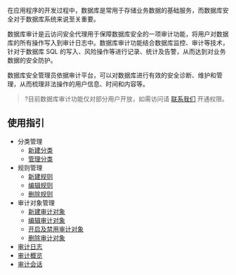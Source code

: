 在应用程序的开发过程中，数据库是常用于存储业务数据的基础服务，而数据库安全对于数据库系统来说至关重要。

数据库审计是云访问安全代理用于保障数据库安全的一项审计功能，将用户对数据库的所有操作写入到审计日志中。数据库审计功能结合数据库监控、审计等技术，针对于数据库 SQL 的写入、风险操作等进行记录、统计及告警，从而达到对业务数据的安全防护。

数据库安全管理员依据审计平台，可以对数据库进行有效的安全诊断、维护和管理，从而梳理非法操作的用户信息、时间和内容等。
>?目前数据库审计功能仅对部分用户开放，如需访问请 [联系我们](https://cloud.tencent.com/online-service) 开通权限。
>

## 使用指引
- 分类管理
  - [新建分类](https://cloud.tencent.com/document/product/1303/69143)
  - [管理分类](https://cloud.tencent.com/document/product/1303/69144)
- 规则管理
  - [新建规则](https://cloud.tencent.com/document/product/1303/69146)
  - [编辑规则](https://cloud.tencent.com/document/product/1303/69147)
  - [删除规则](https://cloud.tencent.com/document/product/1303/69148)
- 审计对象管理
  - [新建审计对象](https://cloud.tencent.com/document/product/1303/69151)
  - [编辑审计对象](https://cloud.tencent.com/document/product/1303/69153)
  - [开启及禁用审计对象](https://cloud.tencent.com/document/product/1303/69152)
  - [删除审计对象](https://cloud.tencent.com/document/product/1303/69154)
- [审计日志](https://cloud.tencent.com/document/product/1303/69156)
- [审计概览](https://cloud.tencent.com/document/product/1303/69155)
- [审计会话](https://cloud.tencent.com/document/product/1303/71685)
